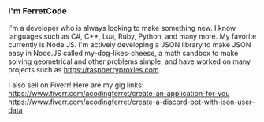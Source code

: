 ### I'm FerretCode

I'm a developer who is always looking to make something new. I know languages such as C#, C++, Lua, Ruby, Python, and many more. My favorite currently is Node.JS.
I'm actively developing a JSON library to make JSON easy in Node.JS called my-dog-likes-cheese, a math sandbox to make solving geometrical and other problems simple, and have worked on many projects such as https://raspberryproxies.com.

I also sell on Fiverr! Here are my gig links:
https://www.fiverr.com/acodingferret/create-an-application-for-you
https://www.fiverr.com/acodingferret/create-a-discord-bot-with-json-user-data
